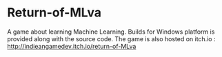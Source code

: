 # Return-of-MLva
A game about learning Machine Learning. Builds for Windows platform is provided along with the source code.
The game is also hosted on itch.io : http://indieangamedev.itch.io/return-of-MLva